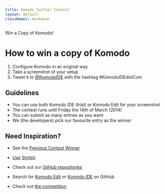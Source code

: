 ```yaml
---
title: Komodo Twitter Contest
layout: default
classNames: markdown
---
```


<div class="promotion" href="/blog/2014-02/new-website-launched#contest">
    <div class="inner">
        Win a Copy of Komodo!
    </div>
</div>

# How to win a copy of Komodo

1. Configure Komodo in an original way
2. Take a screenshot of your setup
3. Tweet it to [@KomodoIDE] with the hashtag #KomodoIDEdotCom

## Guidelines

 * You can use both Komodo IDE (trial) or Komodo Edit for your screenshot
 * The contest runs until Friday the 14th of March (2014)
 * You can submit as many entries as you want
 * We (the developers) pick our favourite entry as the winner

## Need Inspiration?

 * See the [Previous Contest Winner][previous]
 * [Use][stylish1] [Stylish][stylish2]
 * Check out our [GitHub repositories]
 * Search for [Komodo Edit][ghedit] or [Komodo IDE][ghide] on GitHub
 * Check out [the competition]

   [@KomodoIDE]: http://twitter.com/komodoide
   [previous]: http://komodoide.com/blog/2014-02/contest-winner/
   [stylish1]: https://twitter.com/komodoide/status/436553888549044224
   [stylish2]: https://twitter.com/komodoide/status/436554453953818624
   [Github repositories]: https://github.com/Komodo/
   [ghedit]: https://github.com/search?q=komodo+edit&ref=cmdform
   [ghide]: https://github.com/search?q=komodo+ide
   [the competition]: https://twitter.com/search?src=typd&q=%23KomodoIDEdotCom
